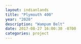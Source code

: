 ```yaml
---
layout: indianlands
title: "Plymouth 400"
year: "2020"
description: "Wampum Belt"
date: 2017-08-27 16:00:30 -0700
categories: project
---
```

